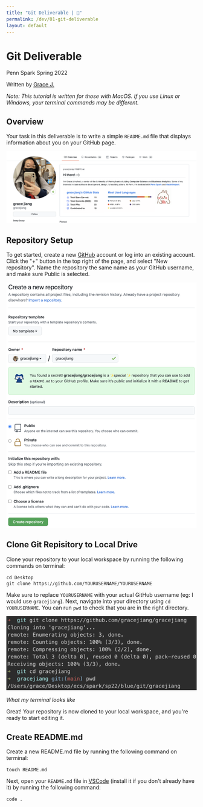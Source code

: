 ```yaml
---
title: "Git Deliverable | 💙"
permalink: /dev/01-git-deliverable
layout: default
---
```


# Git Deliverable
Penn Spark Spring 2022

Written by [Grace J.](https://gracejiang.me/)

*Note: This tutorial is written for those with MacOS. If you use Linux or Windows, your terminal commands may be different.*



## Overview

Your task in this deliverable is to write a simple `README.md` file that displays information about you on your GitHub page. 

![about-card](about-card.jpg)




## Repository Setup

To get started, create a new [GitHub](https://github.com/) account or log into an existing account. Click the "+" button in the top right of the page, and select "New repository". Name the repository the same name as your GitHub username, and make sure Public is selected.

![01](01.jpg)



## Clone Git Repisitory to Local Drive

Clone your repository to your local workspace by running the following commands on terminal:

```
cd Desktop
git clone https://github.com/YOURUSERNAME/YOURUSERNAME
```

Make sure to replace `YOURUSERNAME` with your actual GitHub username (eg: I would use `gracejiang`). Next, navigate into your directory using `cd YOURUSERNAME`. You can run `pwd` to check that you are in the right directory.

![02](02.jpg)

*What my terminal looks like*

Great! Your repository is now cloned to your local workspace, and you're ready to start editing it. 



## Create README.md

Create a new README.md file by running the following command on terminal:

```
touch README.md
```



Next, open your `README.md` file in [VSCode](https://code.visualstudio.com/) (install it if you don't already have it) by running the following command:

```
code .
```







